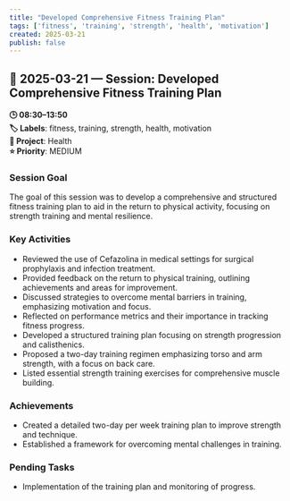 ```yaml
---
title: "Developed Comprehensive Fitness Training Plan"
tags: ['fitness', 'training', 'strength', 'health', 'motivation']
created: 2025-03-21
publish: false
---
```


## 📅 2025-03-21 — Session: Developed Comprehensive Fitness Training Plan

**🕒 08:30–13:50**  
**🏷️ Labels**: fitness, training, strength, health, motivation  
**📂 Project**: Health  
**⭐ Priority**: MEDIUM  


### Session Goal
The goal of this session was to develop a comprehensive and structured fitness training plan to aid in the return to physical activity, focusing on strength training and mental resilience.

### Key Activities
- Reviewed the use of Cefazolina in medical settings for surgical prophylaxis and infection treatment.
- Provided feedback on the return to physical training, outlining achievements and areas for improvement.
- Discussed strategies to overcome mental barriers in training, emphasizing motivation and focus.
- Reflected on performance metrics and their importance in tracking fitness progress.
- Developed a structured training plan focusing on strength progression and calisthenics.
- Proposed a two-day training regimen emphasizing torso and arm strength, with a focus on back care.
- Listed essential strength training exercises for comprehensive muscle building.

### Achievements
- Created a detailed two-day per week training plan to improve strength and technique.
- Established a framework for overcoming mental challenges in training.

### Pending Tasks
- Implementation of the training plan and monitoring of progress.
